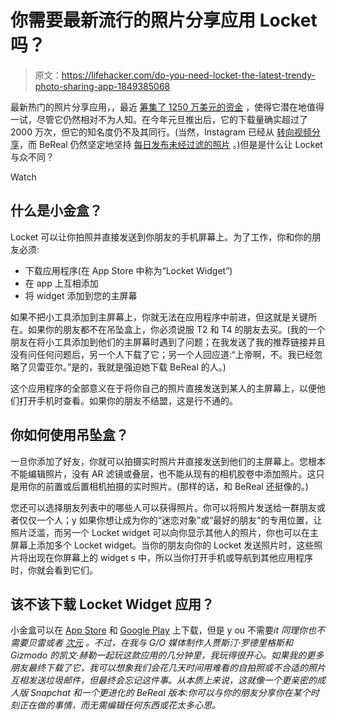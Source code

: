 # 你需要最新流行的照片分享应用 Locket 吗？

> 原文：<https://lifehacker.com/do-you-need-locket-the-latest-trendy-photo-sharing-app-1849385068>

最新热门的照片分享应用，，最近 [筹集了 1250 万美元的资金](https://techcrunch.com/2022/08/02/locket-app-that-lets-yor-post-photos-to-your-loved-ones-homescreens-raises-12-5m/) ，使得它潜在地值得一试，尽管它仍然相对不为人知。在今年元旦推出后，它的下载量确实超过了 2000 万次，但它的知名度仍不及其同行。(当然，Instagram 已经从 [转向视频分享](https://lifehacker.com/why-almost-all-of-your-instagram-videos-are-becoming-re-1849320924)，而 BeReal 仍然坚定地坚持 [每日发布未经过滤的照片](https://lifehacker.com/what-is-the-new-social-media-app-bereal-and-do-you-r-1848780094) 。)但是是什么让 Locket 与众不同？

Watch

## **什么是小金盒？**

Locket 可以让你拍照并直接发送到你朋友的手机屏幕上。为了工作，你和你的朋友必须:

*   下载应用程序(在 App Store 中称为“Locket Widget”)
*   在 app 上互相添加
*   将 widget 添加到您的主屏幕

如果不把小工具添加到主屏幕上，你就无法在应用程序中前进，但这就是关键所在。如果你的朋友都不在吊坠盒上，你必须说服 T2 和 T4 的朋友去买。(我的一个朋友在将小工具添加到他们的主屏幕时遇到了问题；在我发送了我的推荐链接并且没有问任何问题后，另一个人下载了它；另一个人回应道:“上帝啊，不。我已经忽略了贝雷亚尔。”是的，我就是强迫她下载 BeReal 的人。)

这个应用程序的全部意义在于将你自己的照片直接发送到某人的主屏幕上，以便他们打开手机时查看。如果你的朋友不结盟，这是行不通的。

## 你如何使用吊坠盒？

一旦你添加了好友，你就可以拍摄实时照片并直接发送到他们的主屏幕上。您根本不能编辑照片，没有 AR 滤镜或叠层，也不能从现有的相机胶卷中添加照片。这只是用你的前置或后置相机拍摄的实时照片。(那样的话，和 BeReal 还挺像的。)

您还可以选择朋友列表中的哪些人可以获得照片。你可以将照片发送给一群朋友或者仅仅一个人；y 如果你想让成为你的“迷恋对象”或“最好的朋友”的专用位置，让照片泛滥，而另一个 Locket widget 可以向你显示其他人的照片，你也可以在主屏幕上添加多个 Locket widget。当你的朋友向你的 Locket 发送照片时，这些照片将出现在你屏幕上的 widget s 中，所以当你打开手机或导航到其他应用程序时，你就会看到它们。

## **该不该下载 Locket Widget 应用？**

小金盒可以在 [App Store](https://apps.apple.com/us/app/locket-widget/id1600525061) 和 [Google Play](https://play.google.com/store/apps/details?id=com.locket.Locket&hl=en_US&gl=US) 上下载，但是 y ou 不需要*it 同理你也不需要贝雷或者 [次元](https://lifehacker.com/do-you-need-dimensional-the-social-media-app-for-perso-1849125369) 。不过，在我与 G/O 媒体制作人贾斯汀·罗德里格斯和 Gizmodo 的凯文·赫勒一起玩这款应用的几分钟里，我玩得很开心。如果我的更多朋友最终下载了它，我可以想象我们会花几天时间用难看的自拍照或不合适的照片互相发送垃圾邮件，但最终会忘记这件事。从本质上来说，这就像一个更亲密的成人版 Snapchat 和一个更进化的 BeReal 版本:你可以与你的朋友分享你在某个时刻正在做的事情，而无需编辑任何东西或花太多心思。*